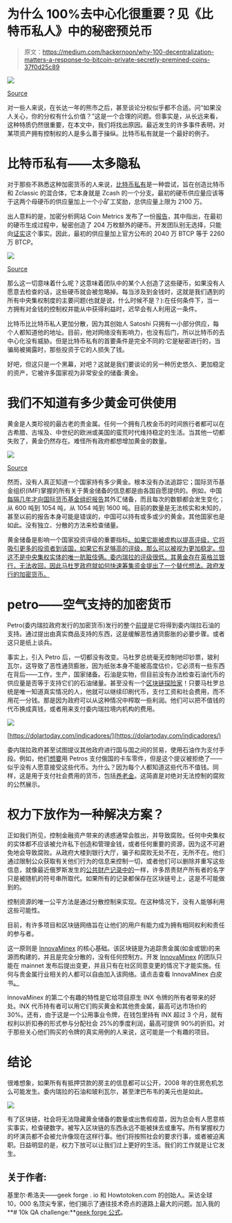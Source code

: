 # 为什么 100%去中心化很重要？见《比特币私人》中的秘密预兑币

> 原文：<https://medium.com/hackernoon/why-100-decentralization-matters-a-response-to-bitcoin-private-secretly-premined-coins-37f0d25c89>

![](img/a2a91c362ac1642e6ed5aafde2c0e817.png)

[Source](https://i.pinimg.com/originals/6d/f1/ef/6df1ef42a0196d487f9467cecff5a18e.jpg)

对一些人来说，在长达一年的熊市之后，甚至谈论分权似乎都不合适。问“如果没人关心，你的分权有什么价值？”这是一个合理的问题。但事实是，从长远来看，这种特质仍然很重要，在本文中，我们将找出原因。最近发生的许多事件表明，对某项资产拥有控制权的人是多么善于操纵。比特币私有就是一个最好的例子。

# 比特币私有——太多隐私

对于那些不熟悉这种加密货币的人来说，[比特币私有](https://btcprivate.org/)是一种尝试，旨在创造比特币和 Zclassic 的混合体，它本身就是 Zcash 的一个分支。最初的硬币供应量应该等于这两个母硬币的供应量加上一个小矿工奖励，总供应量上限为 2100 万。

出人意料的是，加密分析网站 Coin Metrics 发布了一份[报告](https://coinmetrics.io/bitcoin-private/)，其中指出，在最初的硬币生成过程中，秘密创造了 204 万枚额外的硬币。开发团队别无选择，只能向[证实](https://cointelegraph.com/news/altcoin-bitcoin-private-confirms-additional-2-million-coins-secretly-premined)这个事实。因此，最初的供应量加上官方公布的 2040 万 BTCP 等于 2260 万 BTCP。

![](img/576e369d640d4c01430b44b94c72dc57.png)

[Source](https://coinmetrics.io/charts/#assets=btcp_log=false_left=txVolume_zoom=1520729955555.5557,1546431174620.6895_formula=W1siVHVybm92ZXIiLCJSZWQiLDAsIkJUQ1AudHhWb2x1bWVVc2QvQlRDUC5wcmljZVVzZCJdXQ)

那么这一切意味着什么呢？这意味着团队中的某个人创造了这些硬币，如果没有人愿意去检查的话，这些硬币就会被忽略掉。每当涉及到金钱时，这就是我们遇到的所有中央集权制度的主要问题(也就是说，什么时候不是？):在任何条件下，当一方拥有对金钱的控制权并能从中获得利益时，迟早会有人利用这一条件。

比特币比比特币私人更加分散，因为其创始人 Satoshi 只拥有一小部分供应，每个人都知道他的地址。目前，他对网络没有影响力，也没有后门，所以比特币的去中心化没有威胁。但是比特币私有的首要条件是完全不同的:它是秘密进行的，当骗局被揭露时，那些投资于它的人损失了钱。

好吧，但这只是一个黑幕，对吧？这就是我们要谈论的另一种历史悠久、更加稳定的资产，它被许多国家视为非常安全的储备:黄金。

# 我们不知道有多少黄金可供使用

黄金是人类珍视的最古老的贵金属。任何一个拥有几枚金币的时间旅行者都可以在古希腊、古埃及、中世纪的欧洲或美国的蛮荒时代维持稳定的生活。当其他一切都失败了，黄金仍然存在。难怪所有政府都想增加黄金的数量。

![](img/e3cd8be6e3cbb61a38d7bbdf22e830a2.png)

[Source](https://www.bullionstar.com/charts/?fromIndex=XAU&toIndex=CNY&period=YTD&weight=tr_oz)

然而，没有人真正知道一个国家持有多少黄金。根本没有办法追踪它；国际货币基金组织(IMF)掌握的所有关于黄金储备的信息都是由各国自愿提供的。例如，中国[每隔几年才向国际货币基金组织报告](https://www.bullionstar.com/blogs/ronan-manly/skepticism-reigns-true-state-chinese-central-bank-gold-reserves/)其外汇储备，而且每次的数额都会发生变化；从 600 吨到 1054 吨，从 1054 吨到 1600 吨。目前的数量是无法核实和未知的，甚至以前的报告本身可能是错误的，中国可以持有或多或少的黄金。其他国家也是如此。没有独立、分散的方法来检查储量。

黄金储备是影响一个国家投资评级的重要指标[。如果它能被虚构以提高评级，它将吸引更多的投资者到该国，如果它有足够高的评级，那么可以被视为更加稳定。但这不是中央集权实体的唯一肮脏伎俩。委内瑞拉的评级很低，其黄金存在英格兰银行，无法收回，因此马杜罗政府就如何快速筹集资金提出了一个替代想法。政府发行的加密货币。](https://www.investopedia.com/terms/s/sovereign-credit-rating.asp)

# petro——空气支持的加密货币

Petro(委内瑞拉政府发行的加密货币)发行的整个[前提](https://en.wikipedia.org/wiki/Petro_(cryptocurrency))是它将得到委内瑞拉石油的支持。通过提出由真实商品支持的东西，这是缓解恶性通货膨胀的必要步骤。或者这只是纸上谈兵。

事实上，引入 Petro 后，一切都没有改变。马杜罗总统毫无控制地印钞票，玻利瓦尔，这导致了恶性通货膨胀，因为纸张本身不能被高度估价，它必须有一些东西在背后——工作，生产，国家储备。石油是实物，但目前没有办法检查石油代币的供应量是否等于支持它们的石油储量。甚至没有一个[区块链探险家](https://cryptonomist.ch/en/2018/10/01/petro-block-explorer/)！只要马杜罗总统是唯一知道真实情况的人，他就可以继续印刷代币，支付工资和社会费用，而不用花一分钱。那是因为政府可以从这种情况中榨取一些利润。他们可以把不值钱的代币换成真钱，或者用来支付委内瑞拉境内机构的费用。

![](img/89e76184eb26072afaa43dec08330872.png)

[https://dolartoday.com/indicadores/](https://dolartoday.com/indicadores/)

委内瑞拉政府甚至试图提议其他政府进行国与国之间的贸易，使用石油作为支付手段。例如，他们[想要](https://bitsonline.com/venezuela-petro-payment-russia/)用 Petros 支付俄国的卡车零件，但是这个提议被拒绝了——似乎没有人愿意接受这些代币。为什么？因为每个人都知道这些代币不值钱。同样，这是用于支付社会费用的货币，包括[养老金](https://www.coindesk.com/report-venezuela-is-forcibly-converting-pension-balances-to-the-petro)。这简直是对绝对无法控制的腐败的公然展示。

# 权力下放作为一种解决方案？

正如我们所见，控制金融资产带来的诱惑通常会胜出，并导致腐败。任何中央集权的实体都不应该被允许私下创造和管理金钱，或者任何重要的资源，因为这不可避免地会导致腐败。从政府大楼到银行大厅，骗子和腐败无处不在，无所不在。他们通过限制公众获取有关他们行为的信息来控制一切，或者他们可以删除并重写这些信息，就像最近俄罗斯发生的[公共财产记录中的](https://www.rferl.org/a/russia-public-property-records-elite-vanish/27701919.html)一样，许多昂贵财产所有者的名字只是被随机的符号串所取代。如果所有的记录都保存在区块链号上，这是不可能做到的。

控制资源的唯一公平方法是通过分散控制来实现。在这种情况下，没有人能够利用这些可能性。

目前，有许多项目和区块链网络旨在让他们的用户有能力成为拥有相同权利和责任的参与者。

这一原则是 [InnovaMinex](https://innovaminex.com/en/inx?humref=article_hackernoon&utm_source=hackernoon&utm_medium=article&utm_campaign=) 的核心基础。该区块链是为追踪贵金属(如金或银)的来源而构建的，并且是完全分散的，没有任何控制方。开发 [InnovaMinex](https://innovaminex.com/en/inx?humref=article_hackernoon&utm_source=hackernoon&utm_medium=article&utm_campaign=) 的团队只能在 mainnet 发布后提出变更，并且只有在社区同意变更的情况下才能实施。任何与贵金属行业相关的人都可以自由加入该网络。请点击查看 InnovaMinex 白皮书[。](https://innovaminex.com/docs/whitepaper-en.pdf)

InnovaMinex 的第二个有趣的特性是它给项目原生 INX 令牌的所有者带来的好处。INX 代币持有者可以用它们购买黄金和其他贵金属，最高可达市场价的 30%。还有，由于这是一个公用事业令牌，在钱包里持有 INX 超过 3 个月，就有权利以折扣券的形式参与分配社会 25%的季度利润，最高可提供 90%的折扣。对于那些关心他们购买的令牌的真实用例的人来说，这可能是一个有趣的项目。

# 结论

很难想象，如果所有有抵押贷款的房主的信息都可以公开，2008 年的住房危机怎么可能发生。委内瑞拉的石油和玻利瓦尔，甚至津巴布韦的美元也是如此。

![](img/d2eefa44476dc54fc96e56b603ab93f9.png)

有了区块链，社会将无法隐藏黄金储备的数量或出售假疫苗，因为总会有人愿意核实事实，检查硬数字。被写入区块链的东西永远不能被抹去或重写。所有掌握权力的坏演员都不会被允许像现在这样行事。他们将按照社会的要求行事，或者被迫离职。日益明显的是，权力下放可以让我们过上更好的生活。我们的工作就是让它发生。

## 关于作者:

基里尔·希洛夫——geek forge . io 和 Howtotoken.com 的创始人。采访全球 10，000 名顶尖专家，他们揭示了通往技术奇点的道路上最大的问题。加入我的**# 10k QA challenge:**[geek forge 公式](https://formula.geekforge.io/)。